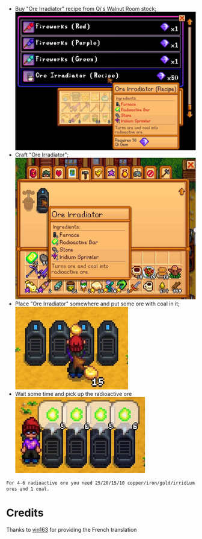 * Buy "Ore Irradiator" recipe from Qi's Walnut Room stock;  
![1](docs/1.jpg)
* Craft "Ore Irradiator";  
![2](docs/2.jpg)
* Place "Ore Irradiator" somewhere and put some ore with coal in it;  
![3](docs/3.jpg)
* Wait some time and pick up the radioactive ore  
![4](docs/4.jpg)

```
For 4-6 radioactive ore you need 25/20/15/10 copper/iron/gold/irridium ores and 1 coal.
```

# Credits
Thanks to [vin163](https://www.nexusmods.com/stardewvalley/users/8195331) for providing the French translation